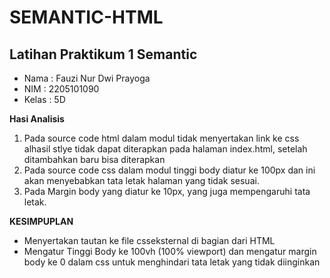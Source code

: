 # SEMANTIC-HTML
Latihan Praktikum 1 Semantic
--
- Nama : Fauzi Nur Dwi Prayoga
- NIM : 2205101090
- Kelas : 5D

**Hasi Analisis**
1. Pada source code html dalam modul tidak menyertakan link ke css alhasil stlye
   tidak dapat diterapkan pada halaman index.html, setelah ditambahkan
   <link rel="stylesheet" href="./asset/style.css"> baru bisa diterapkan 
2. Pada source code css dalam modul tinggi body diatur ke 100px dan ini akan
   menyebabkan tata letak halaman yang tidak sesuai.
3. Pada Margin body yang diatur ke 10px, yang juga mempengaruhi tata letak.
   

**KESIMPUPLAN**
- Menyertakan tautan ke file csseksternal di bagian <head> dari  HTML
- Mengatur Tinggi Body ke 100vh (100% viewport) dan mengatur margin body ke 0
  dalam css untuk menghindari tata letak yang tidak diinginkan

   




